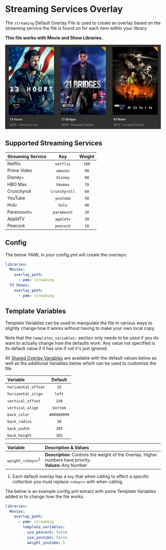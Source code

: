 # Streaming Services Overlay

The `streaming` Default Overlay File is used to create an overlay based on the streaming service the file is found on for each item within your library.

**This file works with Movie and Show Libraries.**

![](images/streaming.png)

## Supported Streaming Services

| Streaming Service |      Key      | Weight |
|:------------------|:-------------:|:------:|
| Netflix           |   `netflix`   | `100`  |
| Prime Video       |   `amazon`    |  `90`  |
| Disney+           |   `disney`    |  `80`  |
| HBO Max           |   `hbomax`    |  `70`  |
| Crunchyroll       | `Crunchyroll` |  `60`  |
| YouTube           |   `youtube`   |  `50`  |
| Hulu              |    `hulu`     |  `40`  |
| Paramount+        |  `paramount`  |  `30`  |
| AppleTV           |   `appletv`   |  `20`  |
| Peacock           |   `peacock`   |  `10`  |

## Config

The below YAML in your config.yml will create the overlays:

```yaml
libraries:
  Movies:
    overlay_path:
      - pmm: streaming
  TV Shows:
    overlay_path:
      - pmm: streaming
```

## Template Variables

Template Variables can be used to manipulate the file in various ways to slightly change how it works without having to make your own local copy.

Note that the `templates_variables:` section only needs to be used if you do want to actually change how the defaults work. Any value not specified is its default value if it has one if not it's just ignored.

All [Shared Overlay Variables](variables) are available with the default values below as well as the additional Variables below which can be used to customize the file.

| Variable            |   Default   |
|:--------------------|:-----------:|
| `horizontal_offset` |    `15`     |
| `horizontal_align`  |   `left`    |
| `vertical_offset`   |    `150`    |
| `vertical_align`    |  `bottom`   |
| `back_color`        | `#00000099` |
| `back_radius`       |    `30`     |
| `back_width`        |    `305`    |
| `back_height`       |    `105`    |

| Variable                     | Description & Values                                                                                         |
|:-----------------------------|:-------------------------------------------------------------------------------------------------------------|
| `weight_<<key>>`<sup>1</sup> | **Description:** Controls the weight of the Overlay. Higher numbers have priority.<br>**Values:** Any Number |

1. Each default overlay has a `key` that when calling to effect a specific collection you must replace `<<key>>` with when calling.

The below is an example config.yml extract with some Template Variables added in to change how the file works.

```yaml
libraries:
  Movies:
    overlay_path:
      - pmm: streaming
        template_variables:
          use_peacock: false
          use_youtube: false
          weight_youtube: 5
```
